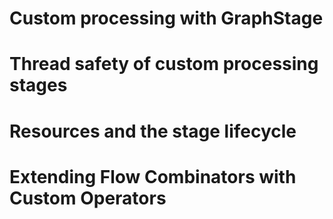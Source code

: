 # Custom processing with GraphStage
# Thread safety of custom processing stages
# Resources and the stage lifecycle
# Extending Flow Combinators with Custom Operators

